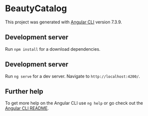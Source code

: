 # BeautyCatalog

This project was generated with [Angular CLI](https://github.com/angular/angular-cli) version 7.3.9.

## Development server

Run `npm install` for a download dependencies.

## Development server

Run `ng serve` for a dev server. Navigate to `http://localhost:4200/`.

## Further help

To get more help on the Angular CLI use `ng help` or go check out the [Angular CLI README](https://github.com/angular/angular-cli/blob/master/README.md).
